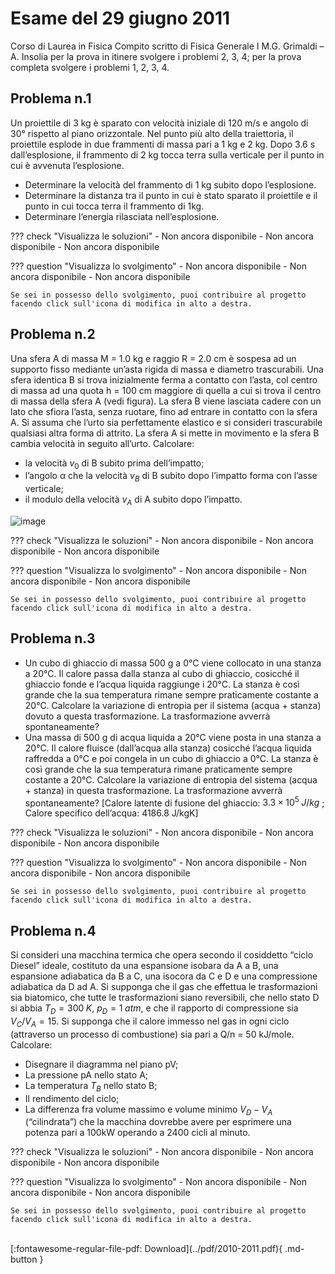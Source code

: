 # Esame del 29 giugno 2011
Corso di Laurea in Fisica
Compito scritto di Fisica Generale I
M.G. Grimaldi – A. Insolia
per la prova in itinere svolgere i problemi 2, 3, 4;
per la prova completa svolgere i problemi 1, 2, 3, 4.

## Problema n.1
Un proiettile di 3 kg è sparato con velocità iniziale di 120 m/s e angolo di 30° rispetto al piano orizzontale. Nel punto più alto della traiettoria, il proiettile esplode in due frammenti di massa pari a 1 kg e 2 kg. Dopo 3.6 s dall’esplosione, il frammento di 2 kg tocca terra sulla verticale per il punto in cui è avvenuta l’esplosione.

- Determinare la velocità del frammento di 1 kg subito dopo l’esplosione.
- Determinare la distanza tra il punto in cui è stato sparato il proiettile e il punto in cui tocca terra il frammento di 1kg.
- Determinare l’energia rilasciata nell’esplosione.

??? check "Visualizza le soluzioni"
    - Non ancora disponibile
    - Non ancora disponibile
    - Non ancora disponibile

??? question "Visualizza lo svolgimento"
    - Non ancora disponibile
    - Non ancora disponibile
    - Non ancora disponibile
    
    Se sei in possesso dello svolgimento, puoi contribuire al progetto facendo click sull'icona di modifica in alto a destra.

## Problema n.2
Una sfera A di massa M = 1.0 kg e raggio R = 2.0 cm è sospesa ad un supporto fisso mediante un’asta rigida di massa e diametro trascurabili. Una sfera identica B si trova inizialmente ferma a contatto con l’asta, col centro di massa ad una quota h = 100 cm maggiore di quella a cui si trova il centro di massa della sfera A (vedi figura). La sfera B viene lasciata cadere con un lato che sfiora l’asta, senza ruotare, fino ad entrare in contatto con la sfera A. Si assuma che l’urto sia perfettamente elastico e si consideri trascurabile qualsiasi altra forma di attrito. La sfera A si mette in movimento e la sfera B cambia velocità in seguito all’urto. Calcolare:

- la velocità $v_0$ di B subito prima dell’impatto;
- l’angolo α che la velocità $v_B$ di B subito dopo l’impatto forma con l’asse verticale;
- il modulo della velocità $v_A$ di A subito dopo l’impatto.

![image](https://user-images.githubusercontent.com/77018886/153299016-081b4f97-bcc3-48f5-9141-e69926c7cd59.png)

??? check "Visualizza le soluzioni"
    - Non ancora disponibile
    - Non ancora disponibile
    - Non ancora disponibile

??? question "Visualizza lo svolgimento"
    - Non ancora disponibile
    - Non ancora disponibile
    - Non ancora disponibile
    
    Se sei in possesso dello svolgimento, puoi contribuire al progetto facendo click sull'icona di modifica in alto a destra.

## Problema n.3

- Un cubo di ghiaccio di massa 500 g a 0°C viene collocato in una stanza a 20°C. Il calore passa dalla stanza al cubo di ghiaccio, cosicché il ghiaccio fonde e l’acqua liquida raggiunge i 20°C. La stanza è così grande che la sua temperatura rimane sempre praticamente costante a 20°C. Calcolare la variazione di entropia per il sistema (acqua + stanza) dovuto a questa trasformazione. La trasformazione avverrà spontaneamente?
- Una massa di 500 g di acqua liquida a 20°C viene posta in una stanza a 20°C. Il calore fluisce (dall’acqua alla stanza) cosicché l’acqua liquida raffredda a 0°C e poi congela in un cubo di ghiaccio a 0°C. La stanza è così grande che la sua temperatura rimane praticamente sempre costante a 20°C. Calcolare la variazione di entropia del sistema (acqua + stanza) in questa trasformazione. La trasformazione avverrà spontaneamente? [Calore latente di fusione del ghiaccio: $3.3 × 10^5 \; J/kg$ ; Calore specifico dell’acqua: 4186.8 J/kgK] 

??? check "Visualizza le soluzioni"
    - Non ancora disponibile
    - Non ancora disponibile
    - Non ancora disponibile

??? question "Visualizza lo svolgimento"
    - Non ancora disponibile
    - Non ancora disponibile
    - Non ancora disponibile
    
    Se sei in possesso dello svolgimento, puoi contribuire al progetto facendo click sull'icona di modifica in alto a destra.

## Problema n.4 
Si consideri una macchina termica che opera secondo il cosiddetto “ciclo Diesel” ideale, costituto da una espansione isobara da A a B, una espansione adiabatica da B a C, una isocora da C e D e una compressione adiabatica da D ad A. Si supponga che il gas che effettua le trasformazioni sia biatomico, che tutte le trasformazioni siano reversibili, che nello stato D si abbia $T_D = 300 \;K$, $p_D = 1 \; atm$, e che il rapporto di compressione sia $V_C/V_A = 15$. Si supponga che il calore immesso nel gas in ogni ciclo (attraverso un processo di combustione) sia pari a Q/n = 50 kJ/mole. Calcolare:

- Disegnare il diagramma nel piano pV;
- La pressione pA nello stato A;
- La temperatura $T_B$ nello stato B;
- Il rendimento del ciclo;
- La differenza fra volume massimo e volume minimo $V_D − V_A$ (“cilindrata”) che la macchina dovrebbe avere per esprimere una potenza pari a 100kW operando a 2400 cicli al minuto.

??? check "Visualizza le soluzioni"
    - Non ancora disponibile
    - Non ancora disponibile
    - Non ancora disponibile

??? question "Visualizza lo svolgimento"
    - Non ancora disponibile
    - Non ancora disponibile
    - Non ancora disponibile
    
    Se sei in possesso dello svolgimento, puoi contribuire al progetto facendo click sull'icona di modifica in alto a destra.

<br>
[:fontawesome-regular-file-pdf: Download](../pdf/2010-2011.pdf){ .md-button }